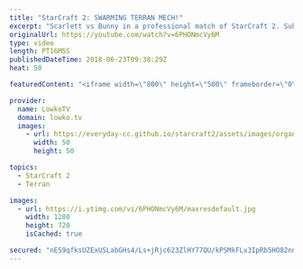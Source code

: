 ```yaml
---
title: "StarCraft 2: SWARMING TERRAN MECH!"
excerpt: "Scarlett vs Bunny in a professional match of StarCraft 2. Subscribe for more videos: http://lowko.tv/youtube INnoVation vs Solar: https://youtu.be/Cnv7Y5qxk9w  Roach Ravager Zergling into Swarm Hosts is the name of the game. Bunny decides to open up very economically and somehow he manages to hold for"
originalUrl: https://youtube.com/watch?v=6PHONmcVy6M
type: video
length: PT16M5S
publishedDateTime: 2018-06-23T09:38:29Z
heat: 50

featuredContent: "<iframe width=\"800\" height=\"500\" frameborder=\"0\" src=\"https://www.youtube.com/embed/6PHONmcVy6M\" allow=\"accelerometer; autoplay; encrypted-media; gyroscope; picture-in-picture\" allowfullscreen></iframe>"

provider:
  name: LowkoTV
  domain: lowko.tv
  images:
    - url: https://everyday-cc.github.io/starcraft2/assets/images/organizations/lowko.tv-50x50.jpg
      width: 50
      height: 50

topics:
  - StarCraft 2
  - Terran

images:
  - url: https://i.ytimg.com/vi/6PHONmcVy6M/maxresdefault.jpg
    width: 1280
    height: 720
    isCached: true

secured: "nE59qfksUZExUSLabGHs4/Ls+jRjc623ZlHY77QU/kPSMkFLx3IpRb5HO82nnpMw20HKFoQQKec5DvLuC+Bi3238+kgBcsQtVtPTE3fU24Yv129PJ05d8nnABH9KEYW5tM65VPc8bYJ2FP/HAl/qDm0GtN5qs/oBFyHcTNDCDHfTNF4Kw6GR1zgVY7Jasbi5H6kFPAM631i/rNLGxipaduWh1G/Bmmh1GNdcwdvncTcxNcFR0nB0YiCjHE96DTYeG+3/K2XHlsTlPJfH1VhvDMpBPmDmhm49b/pobaIBa+8x+9moH8Y40Nhblb6eReyCxeElN/Y9yFJk+yYi/lNpKNRYi/qYB0Ks3GTmcKCJJTd/iW+MjHT1oiN0xsB2dV3PSz2i/NCFu2ygkPaSYsqvMPPNKijZjOUjwd0rdjDD2h0=;Ti5qWLlBWbVWW9BOyS840Q=="
---
```


